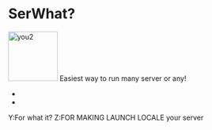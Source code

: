 # SerWhat?
<img width="100" height="100" alt="you2" src="https://github.com/user-attachments/assets/3ed2eb15-65e3-4e3b-b085-18279ce396b9" />
Easiest way to run many server or any!

-
-
Y:For what it?
Z:FOR MAKING LAUNCH LOCALE your server

